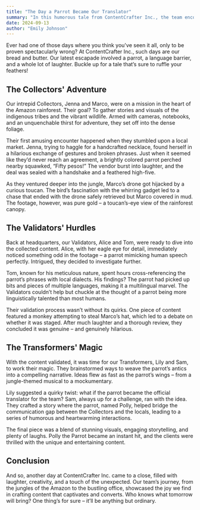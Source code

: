 ```yaml
---
title: "The Day a Parrot Became Our Translator"
summary: "In this humorous tale from ContentCrafter Inc., the team encounters a multilingual parrot in the Amazon rainforest. The Collectors, Jenna and Marco, navigate amusing challenges, including a parrot haggling at a market and a toucan hijacking a drone. Back at headquarters, Validators Alice and Tom uncover the parrot's linguistic talents, leading to laughter and meticulous validation. Transformers Lily and Sam creatively turn the adventure into a captivating story, featuring the parrot as an official translator. The team's journey highlights the joy and unexpected moments in crafting engaging content."
date: 2024-09-13
author: "Emily Johnson"
---
```


Ever had one of those days where you think you've seen it all, only to be proven spectacularly wrong? At ContentCrafter Inc., such days are our bread and butter. Our latest escapade involved a parrot, a language barrier, and a whole lot of laughter. Buckle up for a tale that’s sure to ruffle your feathers!

## The Collectors' Adventure

Our intrepid Collectors, Jenna and Marco, were on a mission in the heart of the Amazon rainforest. Their goal? To gather stories and visuals of the indigenous tribes and the vibrant wildlife. Armed with cameras, notebooks, and an unquenchable thirst for adventure, they set off into the dense foliage.

Their first amusing encounter happened when they stumbled upon a local market. Jenna, trying to haggle for a handcrafted necklace, found herself in a hilarious exchange of gestures and broken phrases. Just when it seemed like they’d never reach an agreement, a brightly colored parrot perched nearby squawked, “Fifty pesos!” The vendor burst into laughter, and the deal was sealed with a handshake and a feathered high-five.

As they ventured deeper into the jungle, Marco’s drone got hijacked by a curious toucan. The bird’s fascination with the whirring gadget led to a chase that ended with the drone safely retrieved but Marco covered in mud. The footage, however, was pure gold – a toucan’s-eye view of the rainforest canopy.

## The Validators' Hurdles

Back at headquarters, our Validators, Alice and Tom, were ready to dive into the collected content. Alice, with her eagle eye for detail, immediately noticed something odd in the footage – a parrot mimicking human speech perfectly. Intrigued, they decided to investigate further.

Tom, known for his meticulous nature, spent hours cross-referencing the parrot’s phrases with local dialects. His findings? The parrot had picked up bits and pieces of multiple languages, making it a multilingual marvel. The Validators couldn’t help but chuckle at the thought of a parrot being more linguistically talented than most humans.

Their validation process wasn’t without its quirks. One piece of content featured a monkey attempting to steal Marco’s hat, which led to a debate on whether it was staged. After much laughter and a thorough review, they concluded it was genuine – and genuinely hilarious.

## The Transformers' Magic

With the content validated, it was time for our Transformers, Lily and Sam, to work their magic. They brainstormed ways to weave the parrot’s antics into a compelling narrative. Ideas flew as fast as the parrot’s wings – from a jungle-themed musical to a mockumentary.

Lily suggested a quirky twist: what if the parrot became the official translator for the team? Sam, always up for a challenge, ran with the idea. They crafted a story where the parrot, named Polly, helped bridge the communication gap between the Collectors and the locals, leading to a series of humorous and heartwarming interactions.

The final piece was a blend of stunning visuals, engaging storytelling, and plenty of laughs. Polly the Parrot became an instant hit, and the clients were thrilled with the unique and entertaining content.

## Conclusion

And so, another day at ContentCrafter Inc. came to a close, filled with laughter, creativity, and a touch of the unexpected. Our team’s journey, from the jungles of the Amazon to the bustling office, showcased the joy we find in crafting content that captivates and converts. Who knows what tomorrow will bring? One thing’s for sure – it’ll be anything but ordinary.
